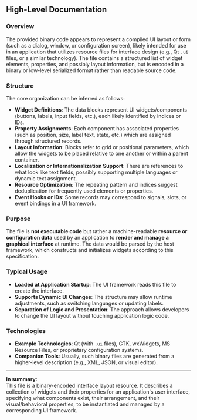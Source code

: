 ## High-Level Documentation

### Overview

The provided binary code appears to represent a compiled UI layout or form (such as a dialog, window, or configuration screen), likely intended for use in an application that utilizes resource files for interface design (e.g., Qt `.ui` files, or a similar technology). The file contains a structured list of widget elements, properties, and possibly layout information, but is encoded in a binary or low-level serialized format rather than readable source code.

### Structure

The core organization can be inferred as follows:

- **Widget Definitions**: The data blocks represent UI widgets/components (buttons, labels, input fields, etc.), each likely identified by indices or IDs. 
- **Property Assignments**: Each component has associated properties (such as position, size, label text, state, etc.) which are assigned through structured records.
- **Layout Information**: Blocks refer to grid or positional parameters, which allow the widgets to be placed relative to one another or within a parent container.
- **Localization or Internationalization Support**: There are references to what look like text fields, possibly supporting multiple languages or dynamic text assignment.
- **Resource Optimization**: The repeating pattern and indices suggest deduplication for frequently used elements or properties.
- **Event Hooks or IDs**: Some records may correspond to signals, slots, or event bindings in a UI framework.

### Purpose

The file is **not executable code** but rather a machine-readable **resource or configuration data** used by an application to **render and manage a graphical interface** at runtime. The data would be parsed by the host framework, which constructs and initializes widgets according to this specification.

### Typical Usage

- **Loaded at Application Startup**: The UI framework reads this file to create the interface.
- **Supports Dynamic UI Changes**: The structure may allow runtime adjustments, such as switching languages or updating labels.
- **Separation of Logic and Presentation**: The approach allows developers to change the UI layout without touching application logic code.

### Technologies

- **Example Technologies**: Qt (with `.ui` files), GTK, wxWidgets, MS Resource Files, or proprietary configuration systems.
- **Companion Tools**: Usually, such binary files are generated from a higher-level description (e.g., XML, JSON, or visual editor).

---

**In summary:**  
This file is a binary-encoded interface layout resource. It describes a collection of widgets and their properties for an application's user interface, specifying what components exist, their arrangement, and their visual/behavioral properties, to be instantiated and managed by a corresponding UI framework.